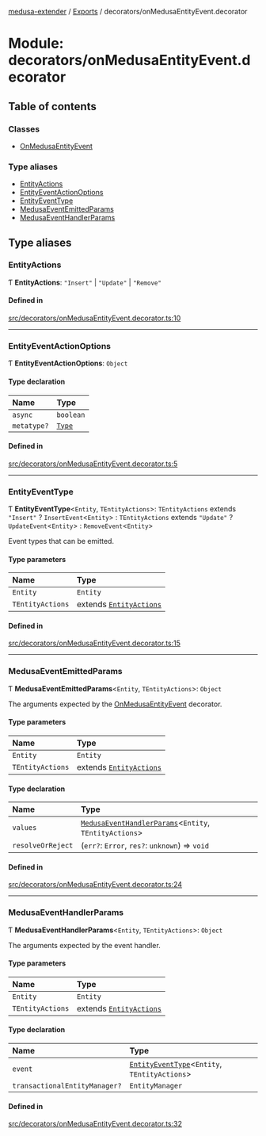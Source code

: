 [medusa-extender](../README.md) / [Exports](../modules.md) / decorators/onMedusaEntityEvent.decorator

# Module: decorators/onMedusaEntityEvent.decorator

## Table of contents

### Classes

- [OnMedusaEntityEvent](../classes/decorators_onMedusaEntityEvent_decorator.OnMedusaEntityEvent.md)

### Type aliases

- [EntityActions](decorators_onMedusaEntityEvent_decorator.md#entityactions)
- [EntityEventActionOptions](decorators_onMedusaEntityEvent_decorator.md#entityeventactionoptions)
- [EntityEventType](decorators_onMedusaEntityEvent_decorator.md#entityeventtype)
- [MedusaEventEmittedParams](decorators_onMedusaEntityEvent_decorator.md#medusaeventemittedparams)
- [MedusaEventHandlerParams](decorators_onMedusaEntityEvent_decorator.md#medusaeventhandlerparams)

## Type aliases

### EntityActions

Ƭ **EntityActions**: ``"Insert"`` \| ``"Update"`` \| ``"Remove"``

#### Defined in

[src/decorators/onMedusaEntityEvent.decorator.ts:10](https://github.com/adrien2p/medusa-extender/blob/87e9fff/src/decorators/onMedusaEntityEvent.decorator.ts#L10)

___

### EntityEventActionOptions

Ƭ **EntityEventActionOptions**: `Object`

#### Type declaration

| Name | Type |
| :------ | :------ |
| `async` | `boolean` |
| `metatype?` | [`Type`](../interfaces/core_types.Type.md) |

#### Defined in

[src/decorators/onMedusaEntityEvent.decorator.ts:5](https://github.com/adrien2p/medusa-extender/blob/87e9fff/src/decorators/onMedusaEntityEvent.decorator.ts#L5)

___

### EntityEventType

Ƭ **EntityEventType**<`Entity`, `TEntityActions`\>: `TEntityActions` extends ``"Insert"`` ? `InsertEvent`<`Entity`\> : `TEntityActions` extends ``"Update"`` ? `UpdateEvent`<`Entity`\> : `RemoveEvent`<`Entity`\>

Event types that can be emitted.

#### Type parameters

| Name | Type |
| :------ | :------ |
| `Entity` | `Entity` |
| `TEntityActions` | extends [`EntityActions`](decorators_onMedusaEntityEvent_decorator.md#entityactions) |

#### Defined in

[src/decorators/onMedusaEntityEvent.decorator.ts:15](https://github.com/adrien2p/medusa-extender/blob/87e9fff/src/decorators/onMedusaEntityEvent.decorator.ts#L15)

___

### MedusaEventEmittedParams

Ƭ **MedusaEventEmittedParams**<`Entity`, `TEntityActions`\>: `Object`

The arguments expected by the [OnMedusaEntityEvent](../classes/decorators_onMedusaEntityEvent_decorator.OnMedusaEntityEvent.md) decorator.

#### Type parameters

| Name | Type |
| :------ | :------ |
| `Entity` | `Entity` |
| `TEntityActions` | extends [`EntityActions`](decorators_onMedusaEntityEvent_decorator.md#entityactions) |

#### Type declaration

| Name | Type |
| :------ | :------ |
| `values` | [`MedusaEventHandlerParams`](decorators_onMedusaEntityEvent_decorator.md#medusaeventhandlerparams)<`Entity`, `TEntityActions`\> |
| `resolveOrReject` | (`err?`: `Error`, `res?`: `unknown`) => `void` |

#### Defined in

[src/decorators/onMedusaEntityEvent.decorator.ts:24](https://github.com/adrien2p/medusa-extender/blob/87e9fff/src/decorators/onMedusaEntityEvent.decorator.ts#L24)

___

### MedusaEventHandlerParams

Ƭ **MedusaEventHandlerParams**<`Entity`, `TEntityActions`\>: `Object`

The arguments expected by the event handler.

#### Type parameters

| Name | Type |
| :------ | :------ |
| `Entity` | `Entity` |
| `TEntityActions` | extends [`EntityActions`](decorators_onMedusaEntityEvent_decorator.md#entityactions) |

#### Type declaration

| Name | Type |
| :------ | :------ |
| `event` | [`EntityEventType`](decorators_onMedusaEntityEvent_decorator.md#entityeventtype)<`Entity`, `TEntityActions`\> |
| `transactionalEntityManager?` | `EntityManager` |

#### Defined in

[src/decorators/onMedusaEntityEvent.decorator.ts:32](https://github.com/adrien2p/medusa-extender/blob/87e9fff/src/decorators/onMedusaEntityEvent.decorator.ts#L32)
